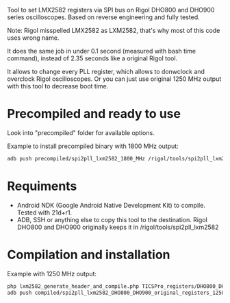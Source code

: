 Tool to set LMX2582 registers via SPI bus on Rigol DHO800 and DHO900 series oscilloscopes. Based on reverse engineering and fully tested.

Note: Rigol misspelled LMX2582 as LXM2582, that's why most of this code uses wrong name.

It does the same job in under 0.1 second (measured with bash time command), instead of 2.35 seconds like a original Rigol tool.

It allows to change every PLL register, which allows to donwclock and overclock Rigol oscilloscopes. Or you can just use original 1250 MHz output with this tool to decrease boot time.

# Precompiled and ready to use

Look into "precompiled" folder for available options.

Example to install precompiled binary with 1800 MHz output:

```bash
adb push precompiled/spi2pll_lxm2582_1800_MHz /rigol/tools/spi2pll_lxm2582
```

# Requiments

- Android NDK (Google Android Native Development Kit) to compile. Tested with 21d+r1.
- ADB, SSH or anything else to copy this tool to the destination. Rigol DHO800 and DHO900 originally keeps it in /rigol/tools/spi2pll_lxm2582

# Compilation and installation

Example with 1250 MHz output:

```bash
php lxm2582_generate_header_and_compile.php TICSPro_registers/DHO800_DHO900_original_registers_1250_MHz.txt
adb push compiled/spi2pll_lxm2582_DHO800_DHO900_original_registers_1250_MHz /rigol/tools/spi2pll_lxm2582
```
